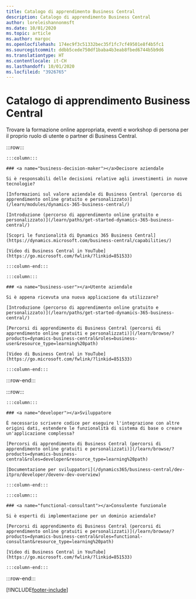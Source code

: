 ```yaml
---
title: Catalogo di apprendimento Business Central
description: Catalogo di apprendimento Business Central
author: loreleishannonmsft
ms.date: 10/01/2020
ms.topic: article
ms.author: margoc
ms.openlocfilehash: 174ec9f3c51332bec35f1fc7cf49501e8f4b5fc1
ms.sourcegitcommit: ddbb5cede750df1baba4b3eab8fbed6744b5b9d6
ms.translationtype: HT
ms.contentlocale: it-CH
ms.lasthandoff: 10/01/2020
ms.locfileid: "3926765"
---
```

# <a name="business-central-learning-catalog"></a>Catalogo di apprendimento Business Central

Trovare la formazione online appropriata, eventi e workshop di persona per il proprio ruolo di utente o partner di Business Central.

:::row:::

    :::column:::

    ### <a name="business-decision-maker"></a>Decisore aziendale

    Si è responsabili delle decisioni relative agli investimenti in nuove tecnologie? 

    [Informazioni sul valore aziendale di Business Central (percorso di apprendimento online gratuito e personalizzato)](/learn/modules/dynamics-365-business-central/)

    [Introduzione (percorso di apprendimento online gratuito e personalizzato)](/learn/paths/get-started-dynamics-365-business-central/)

    [Scopri le funzionalità di Dynamics 365 Business Central](https://dynamics.microsoft.com/business-central/capabilities/)

    [Video di Business Central in YouTube](https://go.microsoft.com/fwlink/?linkid=851533)

    :::column-end:::

    :::column:::

    ### <a name="business-user"></a>Utente aziendale

    Si è appena ricevuta una nuova applicazione da utilizzare? 

    [Introduzione (percorso di apprendimento online gratuito e personalizzato)](/learn/paths/get-started-dynamics-365-business-central/)

    [Percorsi di apprendimento di Business Central (percorsi di apprendimento online gratuiti e personalizzati)](/learn/browse/?products=dynamics-business-central&roles=business-user&resource_type=learning%20path)

    [Video di Business Central in YouTube](https://go.microsoft.com/fwlink/?linkid=851533)

    :::column-end:::

:::row-end:::

:::row:::

    :::column:::

    ### <a name="developer"></a>Sviluppatore

    È necessario scrivere codice per eseguire l'integrazione con altre origini dati, estendere le funzionalità di sistema di base o creare un'applicazione complessa?

    [Percorsi di apprendimento di Business Central (percorsi di apprendimento online gratuiti e personalizzati)](/learn/browse/?products=dynamics-business-central&roles=developer&resource_type=learning%20path)

    [Documentazione per sviluppatori](/dynamics365/business-central/dev-itpro/developer/devenv-dev-overview)

    :::column-end:::

    :::column:::

    ### <a name="functional-consultant"></a>Consulente funzionale
    
    Si è esperti di implementazione per un dominio aziendale? 

    [Percorsi di apprendimento di Business Central (percorsi di apprendimento online gratuiti e personalizzati)](/learn/browse/?products=dynamics-business-central&roles=functional-consultant&resource_type=learning%20path)

    [Video di Business Central in YouTube](https://go.microsoft.com/fwlink/?linkid=851533)

    :::column-end:::

:::row-end:::


[!INCLUDE[footer-include](../includes/footer-banner.md)]